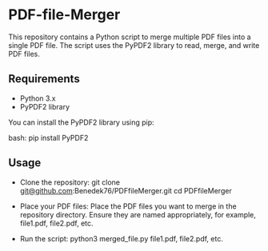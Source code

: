 # PDF-file-Merger

This repository contains a Python script to merge multiple PDF files into a single PDF file. The script uses the PyPDF2 library to read, merge, and write PDF files.

## Requirements

- Python 3.x
- PyPDF2 library

You can install the PyPDF2 library using pip:

bash:
pip install PyPDF2

## Usage

- Clone the repository:
  git clone git@github.com:Benedek76/PDFfileMerger.git
  cd PDFfileMerger

- Place your PDF files:
  Place the PDF files you want to merge in the repository directory. Ensure they are named appropriately, for example, file1.pdf, file2.pdf, etc.

- Run the script:
  python3 merged_file.py file1.pdf, file2.pdf, etc.


